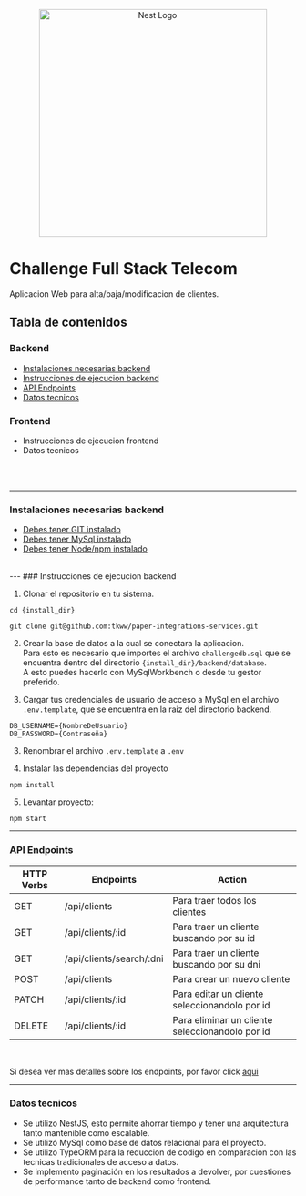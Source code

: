 <p align="center">
  <a href="http://nestjs.com/" target="blank"><img src="https://brandemia.org/contenido/subidas/2021/10/05-telecom-argentina-1200x670.jpg" width="400" alt="Nest Logo" /></a>
</p>


# Challenge Full Stack Telecom
Aplicacion Web para alta/baja/modificacion de clientes.

## Tabla de contenidos
### Backend
- [Instalaciones necesarias backend](#instalaciones-necesarias-backend)
- [Instrucciones de ejecucion backend](#instrucciones-de-ejecucion-backend)
- [API Endpoints](#api-endpoints)
- [Datos tecnicos](#datos-tecnicos)

### Frontend
- Instrucciones de ejecucion frontend
- Datos tecnicos
<br>
<br>

---
### Instalaciones necesarias backend
- [Debes tener GIT instalado](https://git-scm.com/)
- [Debes tener MySql instalado](https://dev.mysql.com/downloads/)
- [Debes tener Node/npm instalado](https://docs.npmjs.com/downloading-and-installing-node-js-and-npm)
<br>
---
### Instrucciones de ejecucion backend


1. Clonar el repositorio en tu sistema.
```
cd {install_dir}

git clone git@github.com:tkww/paper-integrations-services.git
```
2. Crear la base de datos a la cual se conectara la aplicacion.<br>
  Para esto es necesario que importes el archivo ```challengedb.sql``` que se encuentra dentro del directorio ```{install_dir}/backend/database```.<br>
  A esto puedes hacerlo con MySqlWorkbench o desde tu gestor preferido.<br>

3. Cargar tus credenciales de usuario de acceso a MySql en el archivo ```.env.template```, que se encuentra en la raiz del directorio backend.
```
DB_USERNAME={NombreDeUsuario}
DB_PASSWORD={Contraseña}
```
3. Renombrar el archivo ```.env.template```  a ```.env```

4. Instalar las dependencias del proyecto
```
npm install
```
5. Levantar proyecto: 
```
npm start
```
---
### API Endpoints
| HTTP Verbs | Endpoints | Action |
| --- | --- | --- |
| GET | /api/clients | Para traer todos los clientes |
| GET | /api/clients/:id | Para traer un cliente buscando por su id |
| GET | /api/clients/search/:dni | Para traer un cliente buscando por su dni |
| POST | /api/clients | Para crear un nuevo cliente |
| PATCH | /api/clients/:id | Para editar un cliente seleccionandolo por id |
| DELETE | /api/clients/:id | Para eliminar un cliente seleccionandolo por id |

<br>

Si desea ver mas detalles sobre los endpoints, por favor click [aqui](https://documenter.getpostman.com/view/7251380/2s946fdsZB#f42faebd-686f-4215-8059-8ab13ac6a416 )

---
### Datos tecnicos
- Se utilizo NestJS, esto permite ahorrar tiempo y tener una arquitectura tanto mantenible como escalable.
- Se utilizó MySql como base de datos relacional para el proyecto.<br>
- Se utilizo TypeORM para la reduccion de codigo en comparacion con las tecnicas tradicionales de acceso a datos.
- Se implemento paginación en los resultados a devolver, por cuestiones de performance tanto de backend como frontend.





